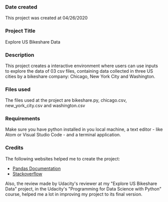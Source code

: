 ### Date created
This project was created at 04/26/2020

### Project Title
Explore US Bikeshare Data

### Description
This project creates a interactive environment where users can use inputs to explore the data of 03 csv files, containing data collected in three US cities by a bikeshare company: Chicago, New York City and Washington.

### Files used
The files used at the project are bikeshare.py, chicago.csv, new_york_city.csv and washington.csv

### Requirements
Make sure you have python installed in you local machine, a text editor - like Atom or Visual Studio Code - and a terminal application.

### Credits
The following websites helped me to create the project:

* [Pandas Documentation](https://pandas.pydata.org/docs/pandas.pdf)
* [Stackoverflow](https://stackoverflow.com/questions)

Also, the review made by Udacity's reviewer at my "Explore US Bikeshare Data" project, in the Udacity's "Programming for Data Science with Python" course, helped me a lot in improving my project to its final version.    
